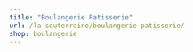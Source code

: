 ```yaml
---
title: "Boulangerie Patisserie"
url: /la-souterraine/boulangerie-patisserie/
shop: boulangerie
---
```

